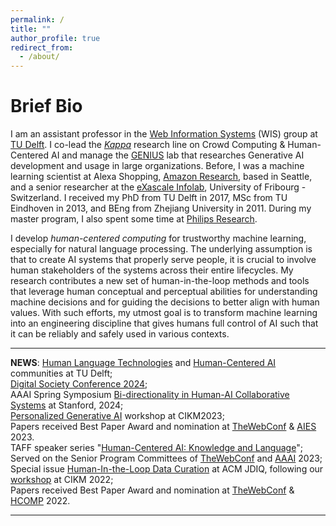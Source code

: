 ```yaml
---
permalink: /
title: ""
author_profile: true
redirect_from: 
  - /about/
---
```


# Brief Bio
<!--<img style="float: left;padding-right:3%" src="images/profile.jpg" width="35%">-->
I am an assistant professor in the [Web Information Systems](https://www.wis.ewi.tudelft.nl) (WIS) group at [TU Delft](https://www.tudelft.nl). I co-lead the [*Kappa*](https://www.wis.ewi.tudelft.nl/crowd-computing) research line on Crowd Computing & Human-Centered AI and manage the [GENIUS](https://www.icai.ai/labs/genius-lab) lab that researches Generative AI development and usage in large organizations. Before, I was a machine learning scientist at Alexa Shopping, [Amazon Research](https://www.amazon.science), based in Seattle, and a senior researcher at the [eXascale Infolab](https://exascale.info), University of Fribourg - Switzerland. I received my PhD from TU Delft in 2017, MSc from TU Eindhoven in 2013, and BEng from Zhejiang University in 2011. During my master program, I also spent some time at [Philips Research](https://www.philips.com/a-w/research/home).

I develop *human-centered computing* for trustworthy machine learning, especially for natural language processing. The underlying assumption is that to create AI systems that properly serve people, it is crucial to involve human stakeholders of the systems across their entire lifecycles. My research contributes a new set of human-in-the-loop methods and tools that leverage human conceptual and perceptual abilities for understanding machine decisions and for guiding the decisions to better align with human values. With such efforts, my utmost goal is to transform machine learning into an engineering discipline that gives humans full control of AI such that it can be reliably and safely used in various contexts.

---
**NEWS**: 
[Human Language Technologies](https://www.tudelft.nl/en/ai/research-innovation/our-research-themes/responsible-design-and-engineering-of-human-centered-ai-and-data-driven-systems/human-language-technologies) and [Human-Centered AI](https://www.tudelft.nl/en/ai/research-innovation/our-research-themes/responsible-design-and-engineering-of-human-centered-ai-and-data-driven-systems) communities at TU Delft;<br> 
[Digital Society Conference 2024](https://www.aanmelder.nl/153030/home);<br>
AAAI Spring Symposium [Bi-directionality in Human-AI Collaborative Systems](https://sites.google.com/view/bidirectionality2024) at Stanford, 2024;<br> 
[Personalized Generative AI](https://sites.google.com/view/pgai2023/home) workshop at CIKM2023;<br> 
Papers received Best Paper Award and nomination at [TheWebConf](https://www2023.thewebconf.org) & [AIES](https://www.aies-conference.com/2023/) 2023.<br> 
TAFF speaker series "[Human-Centered AI: Knowledge and Language](https://www.academicfringe.org/hcai-knowledge-and-language)";<br> 
Served on the Senior Program Committees of [TheWebConf](https://www2023.thewebconf.org) and [AAAI](https://aaai.org/Conferences/AAAI-23/) 2023;<br>Special issue [Human-In-the-Loop Data Curation](https://dl.acm.org/toc/jdiq/2024/16/1) at ACM JDIQ, following our [workshop](https://hilworkshops.github.io/hil-dc2022/) at CIKM 2022;<br>
Papers received Best Paper Award and nomination at [TheWebConf](https://www2022.thewebconf.org) & [HCOMP](https://www.humancomputation.com/index.html) 2022.

---

<!-- My work has received the [Douglas Engelbart Best Paper Award](https://en.wikipedia.org/wiki/ACM_SIGWEB#Hypertext_Douglas_Engelbart_Best_Paper_Award) by [ACM SIGWEB](https://www.sigweb.org) and the Best Paper Award from the [Trust in Crowd Work workshop](https://trustincrowdwork.west.uni-koblenz.de/home.html) at [ACM WebSci](https://www.webscience.org).
-->
